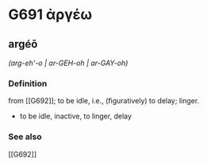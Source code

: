 # G691 ἀργέω

## argéō

_(arg-eh'-o | ar-GEH-oh | ar-GAY-oh)_

### Definition

from [[G692]]; to be idle, i.e., (figuratively) to delay; linger.

- to be idle, inactive, to linger, delay

### See also

[[G692]]

